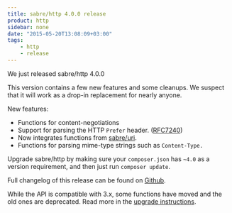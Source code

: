 ```yaml
---
title: sabre/http 4.0.0 release
product: http 
sidebar: none
date: "2015-05-20T13:08:09+03:00"
tags:
    - http 
    - release
---
```


We just released sabre/http 4.0.0

This version contains a few new features and some cleanups. We suspect that it
will work as a drop-in replacement for nearly anyone.

New features:

* Functions for content-negotiations
* Support for parsing the HTTP `Prefer` header. ([RFC7240][1]) 
* Now integrates functions from [sabre/uri][2].
* Functions for parsing mime-type strings such as `Content-Type.`

Upgrade sabre/http by making sure your `composer.json` has `~4.0` as a version
requirement, and then just run `composer update`.

Full changelog of this release can be found on [Github][3].

While the API is compatible with 3.x, some functions have moved and the old
ones are deprecated. Read more in the [upgrade instructions][4].

[1]: https://tools.ietf.org/html/rfc7240
[2]: /uri/
[3]: https://github.com/sabre-io/http/blob/4.0.0/CHANGELOG.md
[4]: /http/upgrade/
